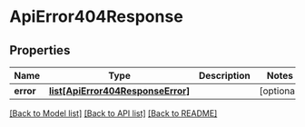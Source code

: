 # ApiError404Response

## Properties
Name | Type | Description | Notes
------------ | ------------- | ------------- | -------------
**error** | [**list[ApiError404ResponseError]**](ApiError404ResponseError.md) |  | [optional] 

[[Back to Model list]](../README.md#documentation-for-models) [[Back to API list]](../README.md#documentation-for-api-endpoints) [[Back to README]](../README.md)

